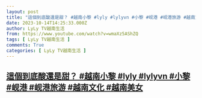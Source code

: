 ```yaml
---
layout: post
title: "這個到底酸還是甜？ #越南小黎 #lyly #lylyvn #小黎 #岘港 #岘港旅游 #越南文化 #越南美女"
date: 2023-10-14T14:25:33.000Z
author: LyLy TV越南生活
from: https://www.youtube.com/watch?v=wmaXz5AShZQ
tags: [ LyLy TV越南生活 ]
comments: True
categories: [ LyLy TV越南生活 ]
---
```

<!--1697293533000-->
[這個到底酸還是甜？ #越南小黎 #lyly #lylyvn #小黎 #岘港 #岘港旅游 #越南文化 #越南美女](https://www.youtube.com/watch?v=wmaXz5AShZQ)
------

<div>

</div>
